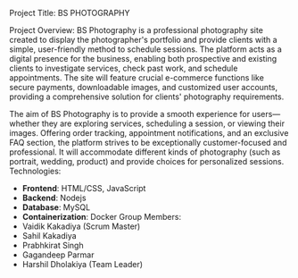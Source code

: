 Project Title: BS PHOTOGRAPHY

Project Overview:
BS Photography is a professional photography site created to display the photographer's portfolio and provide clients with a simple, user-friendly method to schedule sessions. The platform acts as a digital presence for the business, enabling both prospective and existing clients to investigate services, check past work, and schedule appointments. The site will feature crucial e-commerce functions like secure payments, downloadable images, and customized user accounts, providing a comprehensive solution for clients' photography requirements. 

The aim of BS Photography is to provide a smooth experience for users—whether they are exploring services, scheduling a session, or viewing their images. Offering order tracking, appointment notifications, and an exclusive FAQ section, the platform strives to be exceptionally customer-focused and professional. It will accommodate different kinds of photography (such as portrait, wedding, product) and provide choices for personalized sessions.
Technologies:
- **Frontend**: HTML/CSS, JavaScript
- **Backend**: Nodejs
- **Database**: MySQL
- **Containerization**: Docker
Group Members:
- Vaidik Kakadiya (Scrum Master)
- Sahil Kakadiya 
- Prabhkirat Singh
- Gagandeep Parmar
- Harshil Dholakiya (Team Leader)
